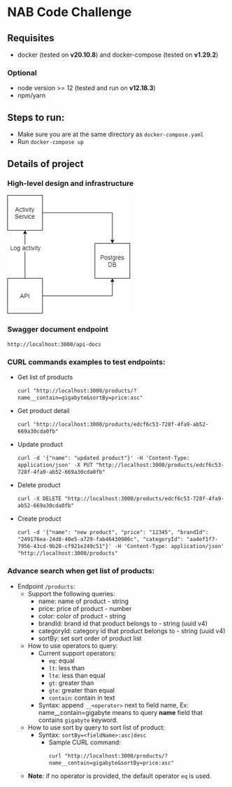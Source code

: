 # NAB Code Challenge

## Requisites
- docker (tested on **v20.10.8**) and docker-compose (tested on **v1.29.2**)

### Optional
- node version >= 12 (tested and run on **v12.18.3**)
- npm/yarn

## Steps to run:
- Make sure you are at the same directory as `docker-compose.yaml`
- Run `docker-compose up`

## Details of project

### High-level design and infrastructure
![](./readme/infrastructure.png)

### Swagger document endpoint
```
http://localhost:3000/api-docs
```

### CURL commands examples to test endpoints:
- Get list of products
  ```
  curl "http://localhost:3000/products/?name__contain=gigabyte&sortBy=price:asc"
  ```
- Get product detail
  ```
  curl "http://localhost:3000/products/edcf6c53-728f-4fa9-ab52-669a30cda0fb"
  ```
- Update product
  ```
  curl -d '{"name": "updated product"}' -H 'Content-Type: application/json' -X PUT "http://localhost:3000/products/edcf6c53-728f-4fa9-ab52-669a30cda0fb"
  ```
- Delete product
  ```
  curl -X DELETE "http://localhost:3000/products/edcf6c53-728f-4fa9-ab52-669a30cda0fb"
  ```
- Create product
  ```
  curl -d '{"name": "new product", "price": "12345", "brandId": "249176ea-24d8-40e5-a729-fab46430986c", "categoryId": "aa4ef1f7-7956-43cd-9b28-cf921e249c51"}' -H 'Content-Type: application/json' "http://localhost:3000/products"
  ```

### Advance search when get list of products:
- Endpoint `/products`: 
  - Support the following queries:
    - name: name of product - string
    - price: price of product - number
    - color: color of product - string  
    - brandId: brand id that product belongs to - string (uuid v4)
    - categoryId: category id that product belongs to - string (uuid v4)
    - sortBy: set sort order of product list
  - How to use operators to query:     
    - Current support operators: 
        - `eq`: equal
        - `lt`: less than
        - `lte`: less than equal
        - `gt`: greater than
        - `gte`: greater than equal
        - `contain`: contain in text
    - Syntax: append `__<operator>` next to field name, Ex: name__contain=gigabyte means to query **name** field that contains `gigabyte` keyword.
  - How to use sort by query to sort list of product:
    - Syntax: `sortBy=<fieldName>:asc|desc`
        - Sample CURL command: 
          ```
          curl "http://localhost:3000/products/?name__contain=gigabyte&sortBy=price:asc"
          ```
  - **Note**: if no operator is provided, the default operator `eq` is used.
